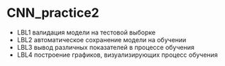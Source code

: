 # CNN_practice2
- LBL1 валидация модели на тестовой выборке
- LBL2 автоматическое сохранение модели на обучении
- LBL3 вывод различных показателей в процессе обучения
- LBL4 построение графиков, визуализирующих процесс обучения
